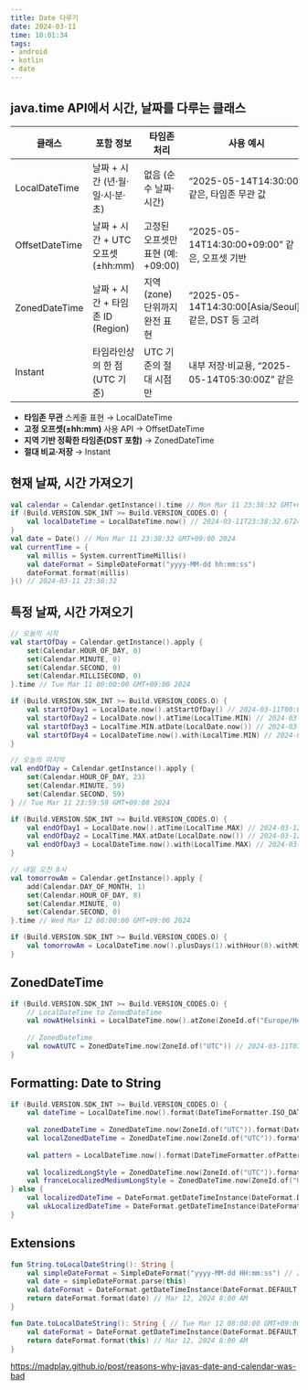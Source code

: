 ```yaml
---
title: Date 다루기
date: 2024-03-11
time: 10:01:34
tags:
- android
- kotlin
- date
---
```

## java.time API에서 시간, 날짜를 다루는 클래스
|**클래스**|**포함 정보**|**타임존 처리**|**사용 예시**|
|---|---|---|---|
|LocalDateTime|날짜 + 시간 (년·월·일·시·분·초)|없음 (순수 날짜·시간)|“2025-05-14T14:30:00” 같은, 타임존 무관 값|
|OffsetDateTime|날짜 + 시간 + UTC 오프셋 (±hh:mm)|고정된 오프셋만 표현 (예: +09:00)|“2025-05-14T14:30:00+09:00” 같은, 오프셋 기반|
|ZonedDateTime|날짜 + 시간 + 타임존 ID (Region)|지역(zone) 단위까지 완전 표현|“2025-05-14T14:30:00[Asia/Seoul]” 같은, DST 등 고려|
|Instant|타임라인상의 한 점 (UTC 기준)|UTC 기준의 절대 시점만|내부 저장·비교용, “2025-05-14T05:30:00Z” 같은|

- **타임존 무관** 스케줄 표현 → LocalDateTime
- **고정 오프셋(±hh:mm)** 사용 API → OffsetDateTime
- **지역 기반 정확한 타임존(DST 포함)** → ZonedDateTime
- **절대 비교·저장** → Instant

## 현재 날짜, 시간 가져오기
```kotlin
val calendar = Calendar.getInstance().time // Mon Mar 11 23:38:32 GMT+09:00 2024
if (Build.VERSION.SDK_INT >= Build.VERSION_CODES.O) {
    val localDateTime = LocalDateTime.now() // 2024-03-11T23:38:32.672406
}
val date = Date() // Mon Mar 11 23:38:32 GMT+09:00 2024
val currentTime = {  
    val millis = System.currentTimeMillis()  
    val dateFormat = SimpleDateFormat("yyyy-MM-dd hh:mm:ss")  
    dateFormat.format(millis)  
}() // 2024-03-11 23:38:32
```

## 특정 날짜, 시간 가져오기
```kotlin
// 오늘의 시작
val startOfDay = Calendar.getInstance().apply {
	set(Calendar.HOUR_OF_DAY, 0)
	set(Calendar.MINUTE, 0)
	set(Calendar.SECOND, 0)
	set(Calendar.MILLISECOND, 0)
}.time // Tue Mar 11 00:00:00 GMT+09:00 2024

if (Build.VERSION.SDK_INT >= Build.VERSION_CODES.O) {
	val startOfDay1 = LocalDate.now().atStartOfDay() // 2024-03-11T00:00
	val startOfDay2 = LocalDate.now().atTime(LocalTime.MIN) // 2024-03-11T00:00
	val startOfDay3 = LocalTime.MIN.atDate(LocalDate.now()) // 2024-03-11T00:00
	val startOfDay4 = LocalDateTime.now().with(LocalTime.MIN) // 2024-03-11T00:00
}

// 오늘의 마지막
val endOfDay = Calendar.getInstance().apply {
	set(Calendar.HOUR_OF_DAY, 23)
	set(Calendar.MINUTE, 59)
	set(Calendar.SECOND, 59)
} // Tue Mar 11 23:59:59 GMT+09:00 2024

if (Build.VERSION.SDK_INT >= Build.VERSION_CODES.O) {
	val endOfDay1 = LocalDate.now().atTime(LocalTime.MAX) // 2024-03-12T23:59:59.999999999
	val endOfDay2 = LocalTime.MAX.atDate(LocalDate.now()) // 2024-03-12T23:59:59.999999999
	val endOfDay3 = LocalDateTime.now().with(LocalTime.MAX) // 2024-03-12T23:59:59.999999999
}

// 내일 오전 8시
val tomorrowAm = Calendar.getInstance().apply {  
    add(Calendar.DAY_OF_MONTH, 1)  
    set(Calendar.HOUR_OF_DAY, 8)  
    set(Calendar.MINUTE, 0)  
    set(Calendar.SECOND, 0)  
}.time // Wed Mar 12 08:00:00 GMT+09:00 2024

if (Build.VERSION.SDK_INT >= Build.VERSION_CODES.O) {
    val tomorrowAm = LocalDateTime.now().plusDays(1).withHour(8).withMinute(0).withSecond(0).withNano(0) // 2024-03-12T08:00
}
```

## ZonedDateTime
```kotlin
if (Build.VERSION.SDK_INT >= Build.VERSION_CODES.O) {
	// LocalDateTime to ZonedDateTime
	val nowAtHelsinki = LocalDateTime.now().atZone(ZoneId.of("Europe/Helsinki")) // 2024-03-11T16:24:15.994825+02:00[Europe/Helsinki]
	
	// ZonedDateTime
	val nowAtUTC = ZonedDateTime.now(ZoneId.of("UTC")) // 2024-03-11T07:27:38.147302Z[UTC]
}
```

## Formatting: Date to String
```kotlin
if (Build.VERSION.SDK_INT >= Build.VERSION_CODES.O) {
	val dateTime = LocalDateTime.now().format(DateTimeFormatter.ISO_DATE_TIME) // 2024-03-11T16:32:56.075643 // ISO_DATE_TIME과 동일
	
	val zonedDateTime = ZonedDateTime.now(ZoneId.of("UTC")).format(DateTimeFormatter.ISO_ZONED_DATE_TIME) // 2024-03-11T07:32:56.075693Z[UTC] // ISO_DATE_TIME과 동일
	val localZonedDateTime = ZonedDateTime.now(ZoneId.of("UTC")).format(DateTimeFormatter.ISO_LOCAL_DATE_TIME) // 2024-03-11T07:32:56.075693
	
	val pattern = LocalDateTime.now().format(DateTimeFormatter.ofPattern("yyyy-MM-dd HH:mm:ss")) // 2024-03-11 16:37:57
	
	val localizedLongStyle = ZonedDateTime.now(ZoneId.of("UTC")).format(DateTimeFormatter.ofLocalizedDateTime(FormatStyle.LONG)) // 2024년 3월 11일 화요일 오전 7시 42분 41초 UTC
	val franceLocalizedMediumLongStyle = ZonedDateTime.now(ZoneId.of("UTC")).format(DateTimeFormatter.ofLocalizedDateTime(FormatStyle.MEDIUM, FormatStyle.LONG).withLocale(Locale.FRENCH)) // 11 mars 2024, 07:42:41 UTC
} else {
	val localizedDateTime = DateFormat.getDateTimeInstance(DateFormat.DEFAULT, DateFormat.SHORT).format(Date())  // 2024. 3. 11. 오후 9:13
	val ukLocalizedDateTime = DateFormat.getDateTimeInstance(DateFormat.MEDIUM, DateFormat.SHORT, Locale.UK).format(Date())
}
```


## Extensions
```kotlin
fun String.toLocalDateString(): String {
	val simpleDateFormat = SimpleDateFormat("yyyy-MM-dd HH:mm:ss") // 2024-03-12 08:00:00
	val date = simpleDateFormat.parse(this)  
	val dateFormat = DateFormat.getDateTimeInstance(DateFormat.DEFAULT, DateFormat.SHORT)  
	return dateFormat.format(date) // Mar 12, 2024 8:00 AM
}

fun Date.toLocalDateString(): String { // Tue Mar 12 08:00:00 GMT+09:00 2024
	val dateFormat = DateFormat.getDateTimeInstance(DateFormat.DEFAULT, DateFormat.SHORT)  
	return dateFormat.format(this) // Mar 12, 2024 8:00 AM
}
```

https://madplay.github.io/post/reasons-why-javas-date-and-calendar-was-bad